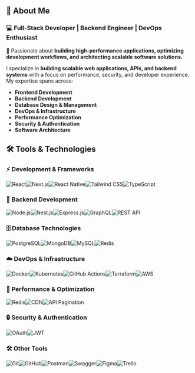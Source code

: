 ## 🚀 About Me  

### 💻 Full-Stack Developer | Backend Engineer | DevOps Enthusiast  

🚀 Passionate about **building high-performance applications, optimizing development workflows, and architecting scalable software solutions.**  

I specialize in **building scalable web applications, APIs, and backend systems** with a focus on performance, security, and developer experience. My expertise spans across:  

- **Frontend Development**  
- **Backend Development** 
- **Database Design & Management** 
- **DevOps & Infrastructure** 
- **Performance Optimization** 
- **Security & Authentication** 
- **Software Architecture** 




## 🛠 Tools & Technologies  

### ⚡ **Development & Frameworks**  
![React](https://img.shields.io/badge/-React-61DAFB?logo=react&logoColor=white&style=for-the-badge)![Next.js](https://img.shields.io/badge/-Next.js-000000?logo=next.js&logoColor=white&style=for-the-badge)![React Native](https://img.shields.io/badge/-React%20Native-61DAFB?logo=react&logoColor=white&style=for-the-badge)![Tailwind CSS](https://img.shields.io/badge/-Tailwind%20CSS-38B2AC?logo=tailwind-css&logoColor=white&style=for-the-badge)![TypeScript](https://img.shields.io/badge/-TypeScript-3178C6?logo=typescript&logoColor=white&style=for-the-badge)

### 🔧 **Backend Development**  
![Node.js](https://img.shields.io/badge/-Node.js-339933?logo=node.js&logoColor=white&style=for-the-badge)![Nest.js](https://img.shields.io/badge/-Nest.js-E0234E?logo=nestjs&logoColor=white&style=for-the-badge)![Express.js](https://img.shields.io/badge/-Express.js-000000?logo=express&logoColor=white&style=for-the-badge)![GraphQL](https://img.shields.io/badge/-GraphQL-E10098?logo=graphql&logoColor=white&style=for-the-badge)![REST API](https://img.shields.io/badge/-REST%20API-02569B?logo=api&logoColor=white&style=for-the-badge)

### 🗄️ **Database Technologies**  
![PostgreSQL](https://img.shields.io/badge/-PostgreSQL-4169E1?logo=postgresql&logoColor=white&style=for-the-badge)![MongoDB](https://img.shields.io/badge/-MongoDB-47A248?logo=mongodb&logoColor=white&style=for-the-badge)![MySQL](https://img.shields.io/badge/-MySQL-4479A1?logo=mysql&logoColor=white&style=for-the-badge)![Redis](https://img.shields.io/badge/-Redis-DC382D?logo=redis&logoColor=white&style=for-the-badge)

### ☁️ **DevOps & Infrastructure**  
![Docker](https://img.shields.io/badge/-Docker-2496ED?logo=docker&logoColor=white&style=for-the-badge)![Kubernetes](https://img.shields.io/badge/-Kubernetes-326CE5?logo=kubernetes&logoColor=white&style=for-the-badge)![GitHub Actions](https://img.shields.io/badge/-GitHub%20Actions-2088FF?logo=github-actions&logoColor=white&style=for-the-badge)![Terraform](https://img.shields.io/badge/-Terraform-7B42BC?logo=terraform&logoColor=white&style=for-the-badge)![AWS](https://img.shields.io/badge/-AWS-232F3E?logo=amazon-aws&logoColor=white&style=for-the-badge)

### 🚀 **Performance & Optimization**  
![Redis](https://img.shields.io/badge/-Redis-DC382D?logo=redis&logoColor=white&style=for-the-badge)![CDN](https://img.shields.io/badge/-CDN-0078D4?logo=cloudflare&logoColor=white&style=for-the-badge)![API Pagination](https://img.shields.io/badge/-API%20Pagination-02569B?logo=api&logoColor=white&style=for-the-badge)

### 🔒 **Security & Authentication**  
![OAuth](https://img.shields.io/badge/-OAuth-3A3A3A?logo=auth0&logoColor=white&style=for-the-badge)![JWT](https://img.shields.io/badge/-JWT-000000?logo=jsonwebtokens&logoColor=white&style=for-the-badge)

### 🛠 **Other Tools**  
![Git](https://img.shields.io/badge/-Git-F05032?logo=git&logoColor=white&style=for-the-badge)![GitHub](https://img.shields.io/badge/-GitHub-181717?logo=github&logoColor=white&style=for-the-badge)![Postman](https://img.shields.io/badge/-Postman-FF6C37?logo=postman&logoColor=white&style=for-the-badge)![Swagger](https://img.shields.io/badge/-Swagger-85EA2D?logo=swagger&logoColor=white&style=for-the-badge)![Figma](https://img.shields.io/badge/-Figma-F24E1E?logo=figma&logoColor=white&style=for-the-badge)![Trello](https://img.shields.io/badge/-Trello-0079BF?logo=trello&logoColor=white&style=for-the-badge)

